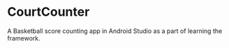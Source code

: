 # CourtCounter
A Basketball score counting app in Android Studio as a part of learning the framework.
